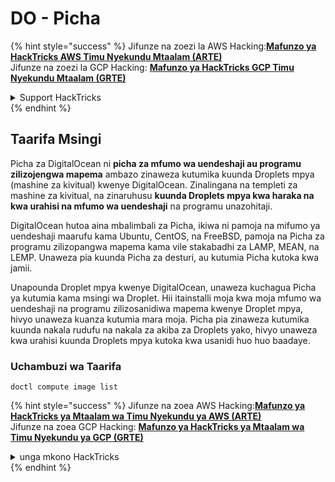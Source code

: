 # DO - Picha

{% hint style="success" %}
Jifunze na zoezi la AWS Hacking:<img src="/.gitbook/assets/image.png" alt="" data-size="line">[**Mafunzo ya HackTricks AWS Timu Nyekundu Mtaalam (ARTE)**](https://training.hacktricks.xyz/courses/arte)<img src="/.gitbook/assets/image.png" alt="" data-size="line">\
Jifunze na zoezi la GCP Hacking: <img src="/.gitbook/assets/image (2).png" alt="" data-size="line">[**Mafunzo ya HackTricks GCP Timu Nyekundu Mtaalam (GRTE)**<img src="/.gitbook/assets/image (2).png" alt="" data-size="line">](https://training.hacktricks.xyz/courses/grte)

<details>

<summary>Support HackTricks</summary>

* Angalia [**mpango wa michango**](https://github.com/sponsors/carlospolop)!
* **Jiunge na** 💬 [**Kikundi cha Discord**](https://discord.gg/hRep4RUj7f) au kikundi cha [**telegram**](https://t.me/peass) au **tufuate** kwenye **Twitter** 🐦 [**@hacktricks\_live**](https://twitter.com/hacktricks\_live)**.**
* **Shiriki mbinu za udukuzi kwa kuwasilisha PRs kwa** [**HackTricks**](https://github.com/carlospolop/hacktricks) na [**HackTricks Cloud**](https://github.com/carlospolop/hacktricks-cloud) repos za github.

</details>
{% endhint %}

## Taarifa Msingi

Picha za DigitalOcean ni **picha za mfumo wa uendeshaji au programu zilizojengwa mapema** ambazo zinaweza kutumika kuunda Droplets mpya (mashine za kivitual) kwenye DigitalOcean. Zinalingana na templeti za mashine za kivitual, na zinaruhusu **kuunda Droplets mpya kwa haraka na kwa urahisi na mfumo wa uendeshaji** na programu unazohitaji.

DigitalOcean hutoa aina mbalimbali za Picha, ikiwa ni pamoja na mifumo ya uendeshaji maarufu kama Ubuntu, CentOS, na FreeBSD, pamoja na Picha za programu zilizopangwa mapema kama vile stakabadhi za LAMP, MEAN, na LEMP. Unaweza pia kuunda Picha za desturi, au kutumia Picha kutoka kwa jamii.

Unapounda Droplet mpya kwenye DigitalOcean, unaweza kuchagua Picha ya kutumia kama msingi wa Droplet. Hii itainstalli moja kwa moja mfumo wa uendeshaji na programu zilizosanidiwa mapema kwenye Droplet mpya, hivyo unaweza kuanza kutumia mara moja. Picha pia zinaweza kutumika kuunda nakala rudufu na nakala za akiba za Droplets yako, hivyo unaweza kwa urahisi kuunda Droplets mpya kutoka kwa usanidi huo huo baadaye.

### Uchambuzi wa Taarifa
```
doctl compute image list
```
{% hint style="success" %}
Jifunze na zoea AWS Hacking:<img src="/.gitbook/assets/image.png" alt="" data-size="line">[**Mafunzo ya HackTricks ya Mtaalam wa Timu Nyekundu ya AWS (ARTE)**](https://training.hacktricks.xyz/courses/arte)<img src="/.gitbook/assets/image.png" alt="" data-size="line">\
Jifunze na zoea GCP Hacking: <img src="/.gitbook/assets/image (2).png" alt="" data-size="line">[**Mafunzo ya HackTricks ya Mtaalam wa Timu Nyekundu ya GCP (GRTE)**<img src="/.gitbook/assets/image (2).png" alt="" data-size="line">](https://training.hacktricks.xyz/courses/grte)

<details>

<summary>unga mkono HackTricks</summary>

* Angalia [**mpango wa michango**](https://github.com/sponsors/carlospolop)!
* **Jiunge na** 💬 [**Kikundi cha Discord**](https://discord.gg/hRep4RUj7f) au kikundi cha [**telegram**](https://t.me/peass) au **tufuate** kwenye **Twitter** 🐦 [**@hacktricks\_live**](https://twitter.com/hacktricks\_live)**.**
* **Shiriki mbinu za udukuzi kwa kuwasilisha PRs kwa** [**HackTricks**](https://github.com/carlospolop/hacktricks) na [**HackTricks Cloud**](https://github.com/carlospolop/hacktricks-cloud) github repos.

</details>
{% endhint %}

